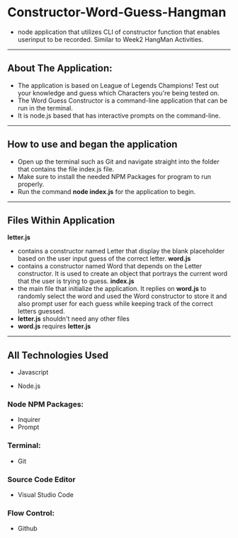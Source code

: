 # Constructor-Word-Guess-Hangman
- node application that utilizes CLI of constructor function that enables userinput to be recorded. Similar to Week2 HangMan Activities.
*******************************************************************************
## About The Application:
- The application is based on League of Legends Champions! Test out your knowledge and guess which Characters you're being tested on.
- The Word Guess Constructor is a command-line application that can be run in the terminal. 
- It is node.js based that has interactive prompts on the command-line. 
*******************************************************************************
## How to use and began the application
- Open up the terminal such as Git and navigate straight into the folder that contains the file index.js file.
- Make sure to install the needed NPM Packages for program to run properly.
- Run the command **node index.js** for the application to begin.
*******************************************************************************
## Files Within Application
**letter.js**
- contains a constructor named Letter that display the blank placeholder based on the user input guess of the correct letter. 
**word.js**
- contains a constructor named Word that depends on the Letter constructor. It is used to create an object that portrays the current word that the user is trying to guess.
**index.js**
- the main file that initialize the application. It replies on **word.js** to randomly select the word and used the Word constructor to store it and also prompt user for each guess while keeping track of the correct letters guessed.
- **letter.js** shouldn't need any other files
- **word.js** requires **letter.js**
*******************************************************************************
## All Technologies Used

- Javascript 

- Node.js

### Node NPM Packages: 
- Inquirer
- Prompt 

### Terminal: 
- Git 

### Source Code Editor
- Visual Studio Code

### Flow Control: 
- Github
